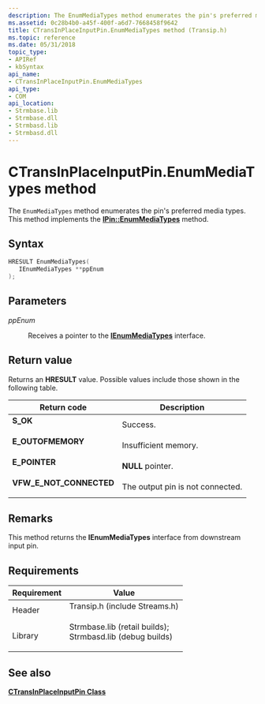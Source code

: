 ```yaml
---
description: The EnumMediaTypes method enumerates the pin's preferred media types. This method implements the IPin::EnumMediaTypes method.
ms.assetid: 0c28b4b0-a45f-400f-a6d7-7668458f9642
title: CTransInPlaceInputPin.EnumMediaTypes method (Transip.h)
ms.topic: reference
ms.date: 05/31/2018
topic_type: 
- APIRef
- kbSyntax
api_name: 
- CTransInPlaceInputPin.EnumMediaTypes
api_type: 
- COM
api_location: 
- Strmbase.lib
- Strmbase.dll
- Strmbasd.lib
- Strmbasd.dll
---
```


# CTransInPlaceInputPin.EnumMediaTypes method

The `EnumMediaTypes` method enumerates the pin's preferred media types. This method implements the [**IPin::EnumMediaTypes**](/windows/desktop/api/Strmif/nf-strmif-ipin-enummediatypes) method.

## Syntax


```C++
HRESULT EnumMediaTypes(
   IEnumMediaTypes **ppEnum
);
```



## Parameters

<dl> <dt>

*ppEnum* 
</dt> <dd>

Receives a pointer to the [**IEnumMediaTypes**](/windows/desktop/api/Strmif/nn-strmif-ienummediatypes) interface.

</dd> </dl>

## Return value

Returns an **HRESULT** value. Possible values include those shown in the following table.



| Return code                                                                                           | Description                                 |
|-------------------------------------------------------------------------------------------------------|---------------------------------------------|
| <dl> <dt>**S\_OK**</dt> </dl>                  | Success.<br/>                         |
| <dl> <dt>**E\_OUTOFMEMORY**</dt> </dl>         | Insufficient memory.<br/>             |
| <dl> <dt>**E\_POINTER**</dt> </dl>             | **NULL** pointer.<br/>                |
| <dl> <dt>**VFW\_E\_NOT\_CONNECTED**</dt> </dl> | The output pin is not connected.<br/> |



 

## Remarks

This method returns the **IEnumMediaTypes** interface from downstream input pin.

## Requirements



| Requirement | Value |
|--------------------|--------------------------------------------------------------------------------------------------------------------------------------------------------------------------------------------|
| Header<br/>  | <dl> <dt>Transip.h (include Streams.h)</dt> </dl>                                                                                   |
| Library<br/> | <dl> <dt>Strmbase.lib (retail builds); </dt> <dt>Strmbasd.lib (debug builds)</dt> </dl> |



## See also

<dl> <dt>

[**CTransInPlaceInputPin Class**](ctransinplaceinputpin.md)
</dt> </dl>

 

 




